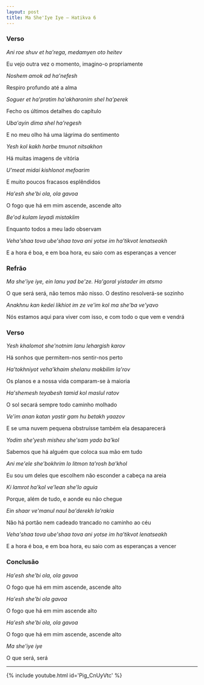 ```yaml
---
layout: post
title: Ma She'Iye Iye – Hatikva 6
---
```


### Verso

*Ani roe shuv et ha'rega, medamyen oto heitev*

Eu vejo outra vez o momento, imagino-o propriamente

*Noshem amok ad ha'nefesh*

Respiro profundo até a alma

<!--more-->

*Soguer et ha'pratim ha'akharonim shel ha'perek*

Fecho os últimos detalhes do capítulo

*Uba'ayin dima shel ha'regesh*

E no meu olho há uma lágrima do sentimento 

*Yesh kol kakh harbe tmunot nitsakhon*

Há muitas imagens de vitória

*U'meat midai kishlonot mefoarim*

E muito poucos fracasos esplêndidos

*Ha'esh she'bi ola, ola gavoa*

O fogo que há em mim ascende, ascende alto

*Be'od kulam leyadi mistaklim*

Enquanto todos a meu lado observam

*Veha'shaa tova ube'shaa tova ani yotse im ha'tikvot lenatseakh*

E a hora é boa, e em boa hora, eu saio com as esperanças a vencer

### Refrão

*Ma she'iye iye, ein lanu yad be'ze. Ha'goral yistader im atsmo*

O que será será, não temos mão nisso. O destino resolverá-se sozinho

*Anakhnu kan kedei likhiot im ze ve'im kol ma she'ba ve'yavo*

Nós estamos aqui para viver com isso, e com todo o que vem e vendrá

### Verso

*Yesh khalomot she'notnim lanu lehargish karov*

Há sonhos que permitem-nos sentir-nos perto

*Ha'tokhniyot veha'khaim shelanu makbilim la'rov*

Os planos e a nossa vida comparam-se à maioria

*Ha'shemesh teyabesh tamid kol maslul ratov*

O sol secará sempre todo caminho molhado

*Ve'im anan katan yastir gam hu betakh yaazov*

E se uma nuvem pequena obstruísse também ela desaparecerá

*Yodim she'yesh misheu she'sam yado ba'kol*

Sabemos que há alguém que coloca sua mão em tudo

*Ani me'ele she'bokhrim lo litmon ta'rosh ba'khol*

Eu sou um deles que escolhem não esconder a cabeça na areia

*Ki lamrot ha'kol ve'lean she'lo aguia*

Porque, além de tudo, e aonde eu não chegue

*Ein shaar ve'manul naul ba'derekh la'rakia*

Não há portão nem cadeado trancado no caminho ao céu

*Veha'shaa tova ube'shaa tova ani yotse im ha'tikvot lenatseakh*

E a hora é boa, e em boa hora, eu saio com as esperanças a vencer

### Conclusão

*Ha'esh she'bi ola, ola gavoa*

O fogo que há em mim ascende, ascende alto

*Ha'esh she'bi ola gavoa*

O fogo que há em mim ascende alto

*Ha'esh she'bi ola, ola gavoa*

O fogo que há em mim ascende, ascende alto

*Ma she'iye iye*

O que será, será

---

{% include youtube.html id='Pig_CnUyVtc' %}
